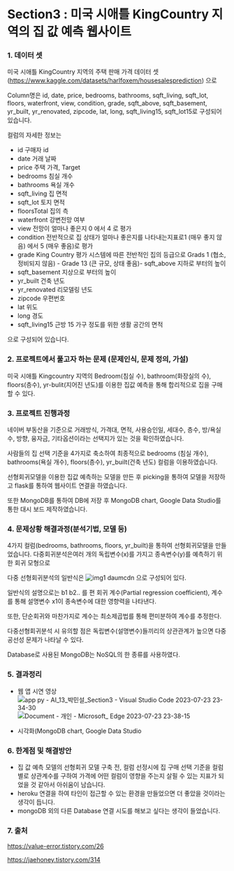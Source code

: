 # Section3 : 미국 시애틀 KingCountry 지역의 집 값 예측 웹사이트 


### 1. 데이터 셋 

미국 시애틀 KingCountry 지역의 주택 판매 가격 데이터 셋(https://www.kaggle.com/datasets/harlfoxem/housesalesprediction) 으로

Column명은 id, date, price, bedrooms, bathrooms, sqft_living, sqft_lot, floors, waterfront, view, condition, grade, sqft_above, sqft_basement, yr_built, yr_renovated, zipcode, lat, long, sqft_living15, sqft_lot15로 구성되어있습니다.  

컬럼의 자세한 정보는 
- id   구매자 id 
- date	거래 날짜	 
- price 	주택 가격, Target	 
- bedrooms 침실 개수	 
- bathrooms	욕실 개수	 
- sqft_living	집 면적	 
- sqft_lot	토지 면적	 
- floorsTotal	집의 측	 
- waterfront	강변전망 여부	 
- view	전망이 얼마나 좋은지 0 에서 4 로 평가	 
- condition	전반적으로 집 상태가 얼마나 좋은지를 나타내는지표로1 (매우 좋지 않음) 에서 5 (매우 좋음)로 평가
- grade	King Country 평가 시스템에 따른 전반적인 집의 등급으로 Grads 1 (협소, 정비되지 않음) - Grade 13 (큰 규모, 상태 좋음)- sqft_above	지하로 부터의 높이	 
- sqft_basement	지상으로 부터의 높이	 
- yr_built	건축 년도	 
- yr_renovated	리모델링 년도	 
- zipcode	우편번호	 
- lat	위도	 
- long	경도	 
- sqft_living15	근방 15 가구 정도를 위한 생활 공간의 면적

  
으로 구성되어 있습니다.

### 2. 프로젝트에서 풀고자 하는 문제 (문제인식, 문제 정의, 가설)


미국 시애틀 Kingcountry 지역의 Bedroom(침실 수), bathroom(화장실의 수), floors(층수), yr-bulit(지어진 년도)를 이용한 집값 예측을 통해 합리적으로 집을 구매할 수 있다.

 

### 3. 프로젝트 진행과정  

네이버 부동산을 기준으로 거래방식, 가격대, 면적, 사용승인일, 세대수, 층수, 방/욕실 수, 방향, 융자금, 기타옵션이라는 선택지가 있는 것을 확인하였습니다.  

사람들의 집 선택 기준을 4가지로 축소하여 최종적으로 bedrooms (침실 개수), bathrooms(욕실 개수), floors(층수), yr_built(건축 년도) 컬럼을 이용하였습니다. 

선형회귀모델을 이용한 집값 예측하는 모델을 만든 후 picking을 통하여 모델을 저장하고 flask를 통하여 웹사이트 연결을 하였습니다. 

또한 MongoDB를 통하여 DB에 저장 후 MongoDB chart, Google Data Studio를 통한 대시 보드 제작하였습니다. 



### 4. 문제상황 해결과정(분석기법, 모델 등)


4가지 컬럼(bedrooms, bathrooms, floors, yr_built)을 통하여 선형회귀모델을 만들었습니다.
다중회귀분석은여러 개의 독립변수(x)를 가지고 종속변수(y)를 예측하기 위한 회귀 모형으로 

다중 선형회귀분석의 일반식은 
![img1 daumcdn](https://github.com/yoon0309/house_price_prediction_webapp/assets/102473586/b726f80e-163c-43c3-9857-c83f50a44d7d)
으로 구성되어 있다. 

일반식의 설명으로는 b1 b2.. 를 편 회귀 계수(Partial regression coefficient), 계수를 통해 설명변수 x1이 종속변수에 대한 영향력을 나타낸다. 

또한, 단순회귀와 마찬가지로 계수는 최소제곱법를 통해 편미분하여 계수를 추정한다. 

다중선형회귀분석 시 유의할 점은 독립변수(설명변수)들끼리의 상관관계가 높으면 다중공선성 문제가 나타날 수 있다. 


Database로 사용된 MongoDB는 NoSQL의 한 종류를 사용하였다. 


### 5. 결과정리

- 웹 앱 시연 영상 
![app py - AI_13_박민설_Section3 - Visual Studio Code 2023-07-23 23-34-30](https://github.com/yoon0309/house_price_prediction_webapp/assets/102473586/f8e1a278-9c38-440f-9611-1cd9d8163ed7)
![Document - 개인 - Microsoft_ Edge 2023-07-23 23-38-15](https://github.com/yoon0309/house_price_prediction_webapp/assets/102473586/96abe32c-0dd6-4d60-bc68-c3594e1aa2a7)

- 시각화(MongoDB chart, Google Data Studio

 


### 6. 한계점 및 해결방안  

- 집 값 예측 모델의 선형회귀 모델 구축 전, 컬럼 선정시에 집 구매 선택 기준을 컬럼별로 상관계수를 구하여 가격에 어떤 컬럼이 영향을 주는지 살필 수 있는 지표가 되었을 것 같아서 아쉬움이 남습니다. 
- heroku 연결을 하여 타인이 접근할 수 있는 환경을 만들었으면 더 좋았을 것이라는 생각이 듭니다. 
- mongoDB 외의 다른 Database 연결 시도를 해보고 싶다는 생각이 들었습니다.


### 7. 출처 
https://value-error.tistory.com/26


https://jaehoney.tistory.com/314
